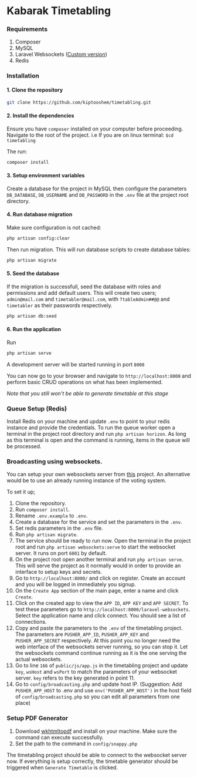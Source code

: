 # Kabarak Timetabling

### Requirements
1. Composer
2. MySQL
3. Laravel Websockets ([Custom version](https://github.com/DSCKabarak/kevs-websocket-1.git))
4. Redis
### Installation
#### 1. Clone the repository
```bash
git clone https://github.com/kiptooshem/timetabling.git
```
#### 2. Install the dependencies
Ensure you have `composer` installed on your computer before proceeding.
Navigate to the root of the project. i.e If you are on linux terminal: `$cd timetabling`

The run:
```bash
composer install
```

#### 3. Setup environment variables
Create a database for the project in MySQL then configure the parameters `DB_DATABASE`, `DB_USERNAME` and `DB_PASSWORD` in the `.env` file at the project root directory.

#### 4. Run database migration
Make sure configuration is not cached:
```bash
php artisan config:clear
```

Then run migration. This will run database scripts to create database tables:
```bash
php artisan migrate
```
#### 5. Seed the database
If the migration is successfull, seed the database with roles and permissions and add default users. This will create two users; `admin@mail.com` and `timetabler@mail.com`, with `TtableAdmin##@@` and `timetabler` as their passwords respectively.
```bash
php artisan db:seed
```

#### 6. Run the application
Run
```bash
php artisan serve
```

A development server will be started running in port `8000`

You can now go to your browser and navigate to `http://localhost:8000` and perform basic CRUD operations on what has been implemented.

*Note that you still won't be able to generate timetable at this stage*

### Queue Setup (Redis)
Install Redis on your machine and update `.env` to point to your redis instance and provide the credentials.
To run the queue worker open a terminal in the project root directory and run `php artisan horizon`. As long as this terminal is open and the command is running, items in the queue will be processed.

### Broadcasting using websockets.
You can setup your own websockets server from [this](https://github.com/kiptooshem/kevs-websocket.git) project. An alternative would be to use an already running instance of the voting system.

To set it up;
1. Clone the repository.
2. Run `composer install`.
3. Rename `.env.example` to `.env`.
4. Create a database for the service and set the parameters in the `.env`.
5. Set redis parameters in the `.env` file.
6. Run `php artisan migrate`.
7. The service should be ready to run now. Open the terminal in the project root and run `php artisan websockets:serve` to start the websocket server. It runs on port `6001` by default.
8. On the project root open another terminal and run `php artisan serve`. This will serve the project as it normally would in order to provide an interface to setup keys and secrets.
9. Go to `http://localhost:8000/` and click on register. Create an account and you will be logged in immediately you signup. 
10. On the `Create App` section of the main page, enter a name and click `Create`.
11. Click on the created app to view the `APP ID`, `APP KEY` and `APP SECRET`. To test these parameters go to `http://localhost:8000/laravel-websockets`. Select the application name and click connect. You should see a list of connections. 
12. Copy and paste the parameters to the `.env` of the timetabling project. The parameters are `PUSHER_APP_ID`, `PUSHER_APP_KEY` and `PUSHER_APP_SECRET` respectively. At this point you no longer need the web interface of the websockets server running, so you can stop it. Let the websockets command continue running as it is the one serving the actual websockets.
13. Go to line `166` of `public/js/app.js` in the timetabling project and update `key`, `wsHost` and `wsPort` to match the parameters of your websocket server. `key` refers to the key generated in point 11.
14. Go to `config/broadcasting.php` and update host IP. (Suggestion: Add `PUSHER_APP_HOST` to .env and use `env('PUSHER_APP_HOST')` in the host field of `config/broadcasting.php` so you can edit all parameters from one place)

### Setup PDF Generator
1. Download [wkhtmltopdf](https://wkhtmltopdf.org/) and install on your machine. Make sure the command can execute successfully.
2. Set the path to the command in `config/snappy.php`


The timetabling project should be able to connect to the websocket server now. If everything is setup correctly, the timetable generator should be triggered when `Generate Timetable` is clicked.
